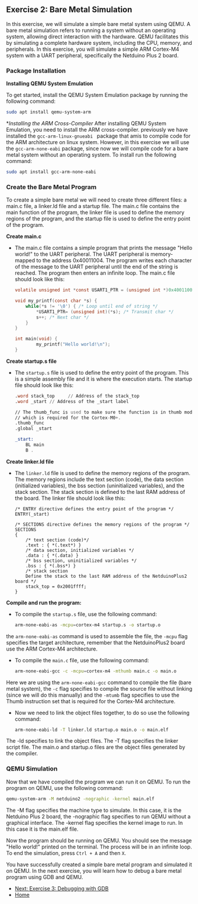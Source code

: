 ## Exercise 2: Bare Metal Simulation

In this exercise, we will simulate a simple bare metal system using QEMU. A bare metal simulation
refers to running a system without an operating system, allowing direct interaction with the
hardware. QEMU facilitates this by simulating a complete hardware system, including the CPU, memory,
and peripherals. In this exercise, you will simulate a simple ARM Cortex-M4 system with a UART
peripheral, specifically the Netduino Plus 2 board.


### Package Installation

**Installing QEMU System Emulation**

To get started, install the QEMU System Emulation package by running the following command:

```bash
sudo apt install qemu-system-arm
```

**Installing the ARM Cross-Compiler*
After installing QEMU System Emulation, you need to install the ARM cross-compiler. previously we
have installed the `gcc-arm-linux-gnueabi ` package that amis to compile code for the ARM
architecture on linux system. However, in this exercise we will use the `gcc-arm-none-eabi` package,
since now we will compile code for a bare metal system without an operating system. To install run
the following command:

```bash
sudo apt install gcc-arm-none-eabi
```

### Create the Bare Metal Program
To create a simple bare metal we will need to create three different files: a main.c file, a
linker.ld file and a startup file. The main.c file contains the main function of the program, the
linker file is used to define the memory regions of the program, and the startup file is used to
define the entry point of the program. 

**Create main.c**
- The main.c file contains a simple program that prints the message "Hello world!" to the UART
  peripheral. The UART peripheral is memory-mapped to the address 0x40011004. The program writes
  each character of the message to the UART peripheral until the end of the string is reached. The
  program then enters an infinite loop.
  The main.c file should look like this:
    ```c 
    volatile unsigned int *const USART1_PTR = (unsigned int *)0x40011004;

    void my_printf(const char *s) {
        while(*s != '\0') { /* Loop until end of string */
            *USART1_PTR= (unsigned int)(*s); /* Transmit char */
            s++; /* Next char */
        }
    }

    int main(void) {
            my_printf("Hello world!\n");
    }
    ```
**Create startup.s file**
- The `startup.s` file is used to define the entry point of the program. This is a simple assembly file
  and it is where the execution starts. The startup file should look like this:
    ```asm
    .word stack_top     // Address of the stack_top
    .word _start // Address of the _start label

    // The thumb_func is used to make sure the function is in thumb mode,
    // which is required for the Cortex-M0+.
    .thumb_func 
    .global _start

    _start:
        BL main
        B .
    ```
**Create linker.ld file**
- The `linker.ld` file is used to define the memory regions of the program. The memory regions include
  the text section (code), the data section (initialized variables), the bss section (uninitialized
  variables), and the stack section. The stack section is defined to the last RAM address of the
  board. The linker file should look like this:
    ```ld
    /* ENTRY directive defines the entry point of the program */
    ENTRY(_start)

    /* SECTIONS directive defines the memory regions of the program */
    SECTIONS
    {
        /* text section (code)*/
        .text : { *(.text*) } 		
        /* data section, initialized variables */
        .data : { *(.data) }
        /* bss section, uninitialized variables */
        .bss : { *(.bss*) }
        /* stack section 
        Define the stack to the last RAM address of the NetduinoPlus2 board */
        stack_top = 0x2001ffff; 
    }
    ```
**Compile and run the program:**
- To compile the `startup.s` file, use the following command:
    ```bash
    arm-none-eabi-as -mcpu=cortex-m4 startup.s -o startup.o
    ```
the `arm-none-eabi-as` command is used to assemble the file, the `-mcpu` flag specifies the target
architecture, remember that the NetduinoPlus2 board use the ARM Cortex-M4 architecture.

- To compile the `main.c` file, use the following command:
    ```bash
    arm-none-eabi-gcc -c -mcpu=cortex-m4 -mthumb main.c -o main.o
    ```
Here we are using the `arm-none-eabi-gcc` command to compile the file (bare metal system), the `-c`
flag specifies to compile the source file without linking (since we will do this manually) and the
`-mtumb` flag specifies to use the Thumb instruction set that is required for the Cortex-M4
architecture.

- Now we need to link the object files together, to do so use the following command:
    ```bash
    arm-none-eabi-ld -T linker.ld startup.o main.o -o main.elf
    ```
The -ld specifies to link the object files. The -T flag specifies the linker script file. The
main.o and startup.o files are the object files generated by the compiler.

### QEMU Simulation
Now that we have compiled the program we can run it on QEMU. To run the program on QEMU, use the
following command:
```bash
qemu-system-arm -M netduino2 -nographic -kernel main.elf
```
The -M flag specifies the machine type to simulate. In this case, it is the Netduino Plus 2 board,
the -nographic flag specifies to run QEMU without a graphical interface. The -kernel flag specifies
the kernel image to run. In this case it is the main.elf file.

Now the program should be running on QEMU. You should see the message "Hello world!" printed on the
terminal. The process will be in an infinite loop. To end the simulation, press `Ctrl + A` and then
`X`.

You have successfully created a simple bare metal program and simulated it on QEMU. In the next
exercise, you will learn how to debug a bare metal program using GDB and QEMU. 

- [Next: Exercise 3: Debugging with GDB](./Ex3_GDB/README.md)
- [Home](../README.md)
```

